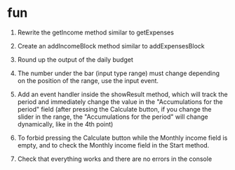 # fun

1) Rewrite the getIncome method similar to getExpenses



2) Create an addIncomeBlock method similar to addExpensesBlock



3) Round up the output of the daily budget



4) The number under the bar (input type range) must change depending on the position of the range, use the input event.



5) Add an event handler inside the showResult method, which will track the period and immediately change the value in the "Accumulations for the period" field (after pressing the Calculate button, if you change the slider in the range, the "Accumulations for the period" will change dynamically, like in the 4th point)



6) To forbid pressing the Calculate button while the Monthly income field is empty, and to check the Monthly income field in the Start method.



7) Check that everything works and there are no errors in the console

